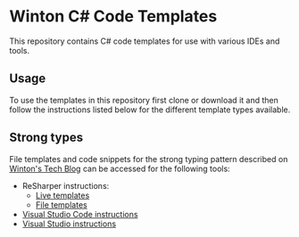 # Winton C# Code Templates

This repository contains C# code templates for use with various IDEs and tools.

## Usage

To use the templates in this repository first clone or download it and then follow the instructions listed
below for the different template types available.

## Strong types

File templates and code snippets for the strong typing pattern described on
[Winton's Tech Blog](https://tech.winton.com/blog/2017/05/strong-typing-in-csharp)
can be accessed for the following tools:

* ReSharper instructions:
  * [Live templates](ReSharper/LiveTemplates/StrongTyping/ReadMe.md) 
  * [File templates](ReSharper/FileTemplates/StrongTyping/ReadMe.md) 
* [Visual Studio Code instructions](VisualStudioCode/CodeSnippets/StrongTyping/ReadMe.md) 
* [Visual Studio instructions](VisualStudio/CodeSnippets/StrongTyping/ReadMe.md) 